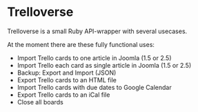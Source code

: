 # Trelloverse
Trelloverse is a small Ruby API-wrapper with several usecases.

At the moment there are these fully functional uses:
* Import Trello cards to one article in Joomla (1.5 or 2.5)
* Import Trello each card as single article in Joomla (1.5 or 2.5)
* Backup: Export and Import (JSON)
* Export Trello cards to an HTML file
* Import Trello cards with due dates to Google Calendar
* Export Trello cards to an iCal file
* Close all boards 